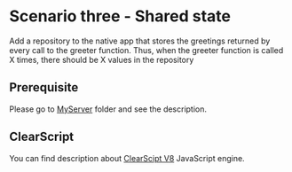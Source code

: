# Scenario three - Shared state
Add a repository to the native app that stores the greetings returned by every call to the greeter function. Thus, when the greeter function is called X times, there should be X values in the repository

## Prerequisite
Please go to [MyServer](https://github.com/Djury91/JS-.Net-PoC-solutions/tree/ScenarioThree-ScharedState/Scenario%20Three%20-%20Shared%20State/SharedState/MyServer "MyServer") folder and see the description.

## ClearScript
You can find description about [ClearScipt V8](https://github.com/microsoft/ClearScript "ClearScript") JavaScript engine.
